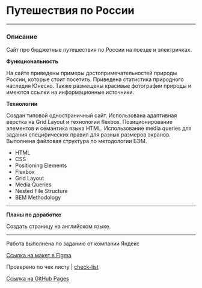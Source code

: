 
# Путешествия по России
___

### Описание

Сайт про бюджетные путешествия по России на поезде и электричках.

**Функциональность**

На сайте приведены примеры достопримечательностей природы России,
которые стоит посетить.
Приведена статистика природного наследия Юнеско.
Также размещены красивые фотографии природы и имеются ссылки на информационные источники.

**Технологии**

Создан типовой одностраничный сайт.
Использована адаптивная верстка на Grid Layout и технологии flexbox. Позиционирование элементов и семантика языка HTML.
Использование media queries для задания специфических правил для разных размеров экранов.
Выполнена файловая структура по методологии БЭМ.

* HTML
* CSS
* Positioning Elements
* Flexbox
* Grid Layout
* Media Queries
* Nested File Structure
* BEM Methodology


___
__Планы по доработке__

Создать страницу на английском языке.

___
Работа выполнена по заданию от компании Яндекс

[Cсылка на макет в Figma](https://www.figma.com/file/5S2WSbEFL6awjVWJ0NWL8Q/Sprint-3_-Russia-_-desktop-mobile?node-id=28503%3A0)

Проверено по чек листу | [check-list](https://code.s3.yandex.net/web-developer/checklists-pdf/new-program/checklist-3.pdf)

[Ссылка на GitHub Pages](https://kristinamagichub.github.io/russian-travel/index.html)
